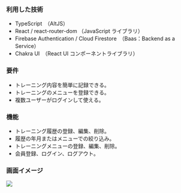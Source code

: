 ### 利用した技術

- TypeScript　（AltJS）
- React / react-router-dom （JavaScript ライブラリ）
- Firebase Authentication / Cloud Firestore　（Baas：Backend as a Service）
- Chakra UI　（React UI コンポーネントライブラリ）

### 要件

- トレーニング内容を簡単に記録できる。
- トレーニングのメニューを登録できる。
- 複数ユーザーがログインして使える。

### 機能

- トレーニング履歴の登録、編集、削除。
- 履歴の年月またはメニューでの絞り込み。
- トレーニングメニューの登録、編集、削除。
- 会員登録、ログイン、ログアウト。

### 画面イメージ
![](https://user-images.githubusercontent.com/46856574/145411850-eca9bb60-4b42-40d7-a8c9-159788fc8067.png)
